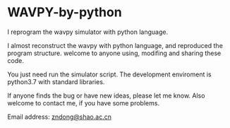 # WAVPY-by-python
I reprogram the wavpy simulator with python language.

I almost reconstruct the wavpy with python language, and reproduced the program structure. welcome to anyone using, modifing and sharing these code.

You just need run the simulator script. The development enviroment is python3.7 with standard libraries.

If anyone finds the bug or have new ideas, please let me know. Also welcome to contact me, if you have some problems.

Email address: zndong@shao.ac.cn
